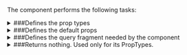 The component performs the following tasks:

<details>
	<summary>###Defines the prop types

</summary>
* The category GraphQL id

* The category id

* The category name

</details>

<details>
	<summary>###Defines the default props

</summary>
</details>

<details>
	<summary>###Defines the query fragment needed by the component

</summary>
</details>

<details>
	<summary>###Returns nothing. Used only for its PropTypes.

</summary>
</details>

